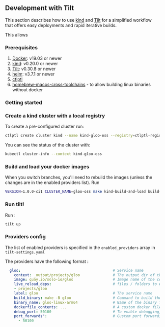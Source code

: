 ## Development with Tilt
This section describes how to use [kind](https://kind.sigs.k8s.io) and [Tilt](https://tilt.dev) for a simplified
workflow that offers easy deployments and rapid iterative builds.

This allows

### Prerequisites

1. [Docker](https://docs.docker.com/install/): v19.03 or newer
2. [kind](https://kind.sigs.k8s.io): v0.20.0 or newer
3. [Tilt](https://docs.tilt.dev/install.html): v0.30.8 or newer
4. [helm](https://github.com/helm/helm): v3.7.1 or newer
5. [ctlptl](https://github.com/tilt-dev/ctlptl)
6. [homebrew-macos-cross-toolchains](https://github.com/messense/homebrew-macos-cross-toolchains) - to allow building linux binaries without docker

### Getting started

### Create a kind cluster with a local registry

To create a pre-configured cluster run:

```bash
ctlptl create cluster kind --name kind-gloo-oss --registry=ctlptl-registry
```

You can see the status of the cluster with:

```bash
kubectl cluster-info --context kind-gloo-oss
```

### Build and load your docker images

When you switch branches, you'll need to rebuild the images (unless the changes are in the enabled providers list). Run
```bash
VERSION=1.0.0-ci1 CLUSTER_NAME=gloo-oss make kind-build-and-load build-test-chart build-cli-local
```

### Run tilt!

Run :
```bash
tilt up
```

### Providers config

The list of enabled providers is specified in the `enabled_providers` array in `tilt-settings.yaml`

The providers have the following format :
```yaml
  gloo:                                          # Service name
    context: _output/projects/gloo               # The output dir of the binary
    image: quay.io/solo-io/gloo                  # Image name of the container in the deployment
    live_reload_deps:                            # files / folders to watch. Changes here will trigger a rebuild and reload
    - projects/gloo
    label: gloo                                  # The service name
    build_binary: make -B gloo                   # Command to build the binary
    binary_name: gloo-linux-arm64                # Name of the binary file when built
    dockerfile_contents: ...                     # A custom docker file. This might be required when the base image is different or managing an external project such as envoy
    debug_port: 50100                            # To enable debugging, just add the `debug_port` param to a provider (provided it supports debugging)
    port_forwards":                              # Custom port forwarding. This can include non debug ports such as the envoy admin port
      - 50100
```
